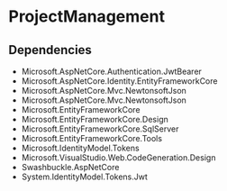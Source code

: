 # ProjectManagement

## Dependencies

- Microsoft.AspNetCore.Authentication.JwtBearer
- Microsoft.AspNetCore.Identity.EntityFrameworkCore
- Microsoft.AspNetCore.Mvc.NewtonsoftJson
- Microsoft.AspNetCore.Mvc.NewtonsoftJson
- Microsoft.EntityFrameworkCore
- Microsoft.EntityFrameworkCore.Design
- Microsoft.EntityFrameworkCore.SqlServer
- Microsoft.EntityFrameworkCore.Tools
- Microsoft.IdentityModel.Tokens
- Microsoft.VisualStudio.Web.CodeGeneration.Design
- Swashbuckle.AspNetCore
- System.IdentityModel.Tokens.Jwt
